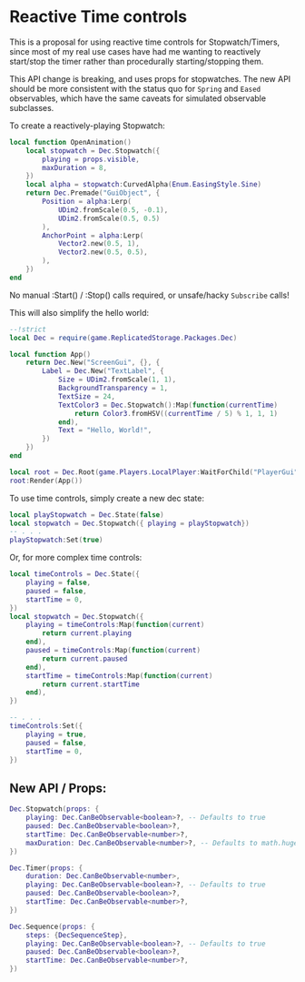 # Reactive Time controls

This is a proposal for using reactive time controls for Stopwatch/Timers, since
most of my real use cases have had me wanting to reactively start/stop the timer
rather than procedurally starting/stopping them.

This API change is breaking, and uses props for stopwatches. The new API should
be more consistent with the status quo for `Spring` and `Eased` observables,
which have the same caveats for simulated observable subclasses.

To create a reactively-playing Stopwatch:
```lua
local function OpenAnimation()
    local stopwatch = Dec.Stopwatch({
        playing = props.visible,
        maxDuration = 8,
    })
    local alpha = stopwatch:CurvedAlpha(Enum.EasingStyle.Sine)
    return Dec.Premade("GuiObject", {
        Position = alpha:Lerp(
            UDim2.fromScale(0.5, -0.1),
            UDim2.fromScale(0.5, 0.5)
        ),
        AnchorPoint = alpha:Lerp(
            Vector2.new(0.5, 1),
            Vector2.new(0.5, 0.5),
        ),
    })
end
```

No manual :Start() / :Stop() calls required, or unsafe/hacky `Subscribe` calls!

This will also simplify the hello world:

```lua
--!strict
local Dec = require(game.ReplicatedStorage.Packages.Dec)

local function App()
    return Dec.New("ScreenGui", {}, {
        Label = Dec.New("TextLabel", {
            Size = UDim2.fromScale(1, 1),
            BackgroundTransparency = 1,
            TextSize = 24,
            TextColor3 = Dec.Stopwatch():Map(function(currentTime)
                return Color3.fromHSV((currentTime / 5) % 1, 1, 1)
            end),
            Text = "Hello, World!",
        })
    })
end

local root = Dec.Root(game.Players.LocalPlayer:WaitForChild("PlayerGui"))
root:Render(App())
```

To use time controls, simply create a new dec state:

```lua
local playStopwatch = Dec.State(false)
local stopwatch = Dec.Stopwatch({ playing = playStopwatch})
-- . . .
playStopwatch:Set(true)
```

Or, for more complex time controls:
```lua
local timeControls = Dec.State({
    playing = false,
    paused = false,
    startTime = 0,
})
local stopwatch = Dec.Stopwatch({
    playing = timeControls:Map(function(current)
        return current.playing
    end),
    paused = timeControls:Map(function(current)
        return current.paused
    end),
    startTime = timeControls:Map(function(current)
        return current.startTime
    end),
})

-- . . .
timeControls:Set({
    playing = true,
    paused = false,
    startTime = 0,
})
```

## New API / Props:

```lua
Dec.Stopwatch(props: {
    playing: Dec.CanBeObservable<boolean>?, -- Defaults to true
    paused: Dec.CanBeObservable<boolean>?,
    startTime: Dec.CanBeObservable<number>?,
    maxDuration: Dec.CanBeObservable<number>?, -- Defaults to math.huge
})
```

```lua
Dec.Timer(props: {
    duration: Dec.CanBeObservable<number>,
    playing: Dec.CanBeObservable<boolean>?, -- Defaults to true
    paused: Dec.CanBeObservable<boolean>?,
    startTime: Dec.CanBeObservable<number>?,
})
```

```lua
Dec.Sequence(props: {
    steps: {DecSequenceStep},
    playing: Dec.CanBeObservable<boolean>?, -- Defaults to true
    paused: Dec.CanBeObservable<boolean>?,
    startTime: Dec.CanBeObservable<number>?,
})
```
